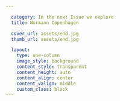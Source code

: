 ```yaml
---

  category: In the next Issue we explore
  title: Normann Copenhagen

  cover_url: assets/end.jpg
  thumb_url: assets/end.jpg

  layout:
    type: one-column
    image_style: background
    content_style: transparent
    content_height: auto
    content_align: center
    content_valign: middle
    custom_class: black
---
```


